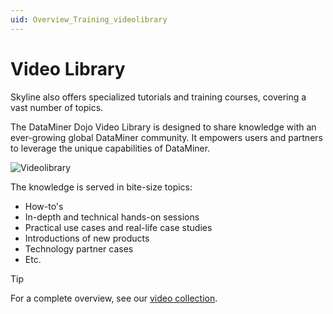 ```yaml
---
uid: Overview_Training_videolibrary
---
```


# Video Library

Skyline also offers specialized tutorials and training courses, covering a vast number of topics.

The DataMiner Dojo Video Library is designed to share knowledge with an ever-growing global DataMiner community. It empowers users and partners to leverage the unique capabilities of DataMiner.

  ![Videolibrary](~/dataminer/images/TR_videolibrary.png)

The knowledge is served in bite-size topics:

- How-to's
- In-depth and technical hands-on sessions
- Practical use cases and real-life case studies
- Introductions of new products
- Technology partner cases
- Etc.

> [!TIP]
> For a complete overview, see our [video collection](https://www.youtube.com/@SkylineCommu).
